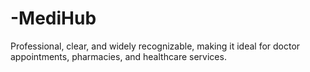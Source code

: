 # -MediHub
Professional, clear, and widely recognizable, making it ideal for doctor appointments, pharmacies, and healthcare services.
